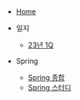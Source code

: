 * [Home](/README.md)
* 일지
    * [23년 1Q](/Retrospect/23%EB%85%84-1Q.md)

* Spring
    * [Spring 종합](/Spring/spring.md)
    * [Spring 스터디](/Spring/spring-study.md)